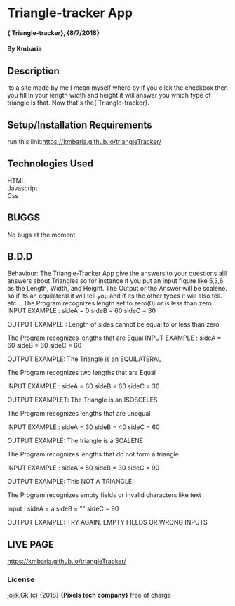 #  Triangle-tracker App
#### { Triangle-tracker}, {8/7/2018}
#### By Kmbaria
## Description 
its a site made by me I mean myself where by if you click the checkbox then you fill in your length width and height it will answer you which type of triangle is that. Now that's the{ Triangle-tracker}.
## Setup/Installation Requirements
run this link:https://kmbaria.github.io/triangleTracker/
## Technologies Used
HTML</br>
Javascript</br>
Css
## BUGGS
No bugs at the moment.
## B.D.D
Behaviour: The Triangle-Tracker App  give the answers to your questions alll answers about Triangles
so for instance if you put an Input figure like 5,3,6 as the Length, Width, and Height.
The Output or the Answer will be scalene.
so if its an equilateral it will tell you and if its the other types it will also tell.
etc...
The Program recognizes length set to zero(0) or is less than zero
INPUT EXAMPLE : sideA = 0 sideB = 60 sideC = 30

OUTPUT EXAMPLE : Length of sides cannot be equal to or less than zero

The Program recognizes lengths that are Equal
INPUT EXAMPLE : sideA = 60 sideB = 60 sideC = 60

OUTPUT EXAMPLE: The Triangle is an EQUILATERAL

The Program recognizes two lengths that are Equal

INPUT EXAMPLE : sideA = 60 sideB = 60 sideC = 30

OUTPUT EXAMPLET: The Triangle is an ISOSCELES

The Program recognizes lengths that are unequal

INPUT EXAMPLE : sideA = 30 sideB = 40 sideC = 60

OUTPUT EXAMPLE: The triangle is a SCALENE

The Program recognizes lengths that do not form a triangle

INPUT EXAMPLE : sideA = 50 sideB = 30 sideC = 90

OUTPUT EXAMPLE: This NOT A TRIANGLE

The Program recognizes empty fields or invalid characters like text

Input : sideA = a sideB = "" sideC = 90

OUTPUT EXAMPLE: TRY AGAIN. EMPTY FIELDS OR WRONG INPUTS

## LIVE PAGE
https://kmbaria.github.io/triangleTracker/

### License
jojik.Gk (c) {2018} **{Pixels tech company}**
free of charge

